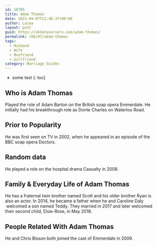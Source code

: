 ```yaml
---
id: 18705
title: Adam Thomas
date: 2021-04-07T21:48:37+00:00
author: Laima
layout: post
guid: https://ukdataservers.com/adam-thomas/
permalink: /04/07/adam-thomas
tags:
  - Husband
  - Wife
  - Boyfriend
  - Girlfriend
category: Marriage Guides
---
```


* some text
{: toc}


## Who is Adam Thomas
                  
                  
                  
Played the role of Adam Barton on the British soap opera Emmerdale. He initially had his breakthrough role as Donte Charles on Waterloo Road. 
                  
              
            
              
            
                
                
                
## Prior to Popularity
                  
                  
                  
He was first seen on TV in 2002, when he appeared in an episode of the BBC soap opera Doctors. 
                  
              
            
              
            
                
                
                
## Random data
                  
                  
                  
He played a role on the hospital drama Casualty in 2008. 
                  
              
            
              
            
                
                
                
## Family & Everyday Life of Adam Thomas
                  
                  
                  
He has a fraternal twin brother named Scott and his older brother Ryan is also an actor. In 2014, he became a father when he and Caroline Daly  welcomed a son named Teddy. They married in 2017 and later welcomed their second child, Elsie-Rose, in May 2018.
                  
              
            
              
            
                
                
                
## People Related With Adam Thomas
                  
                  
                  
He and Chris Bisson both joined the cast of Emmerdale in 2009. 
                  
              
            
              
            
                
              
            
              
              
            
            
              
            
          
          
          